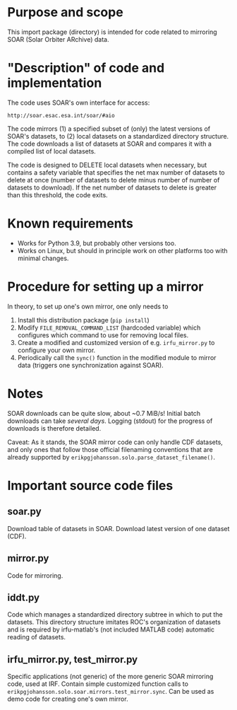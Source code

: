 # Purpose and scope

This import package (directory) is intended for code related to mirroring SOAR
(Solar Orbiter ARchive) data.

# "Description" of code and implementation

The code uses SOAR's own interface for access:

`http://soar.esac.esa.int/soar/#aio`

The code mirrors (1) a specified subset of (only) the latest versions of SOAR's
datasets, to (2) local datasets on a standardized directory structure. The code
downloads a list of datasets at SOAR and compares it with a compiled list of
local datasets.

The code is designed to DELETE local datasets when necessary, but contains a
safety variable that specifies the net max number of datasets to delete at
once (number of datasets to delete minus number of number of datasets to
download). If the net number of datasets to delete is greater than this
threshold, the code exits.

# Known requirements

- Works for Python 3.9, but probably other versions too.
- Works on Linux, but should in principle work on other platforms too with
  minimal changes.

# Procedure for setting up a mirror

In theory, to set up one's own mirror, one only needs to

1. Install this distribution package (`pip install`)
2. Modify `FILE_REMOVAL_COMMAND_LIST` (hardcoded variable) which configures
   which command to use for removing local files.
3. Create a modified and customized version of e.g. `irfu_mirror.py` to
   configure your own mirror.
4. Periodically call the `sync()` function in the modified module to mirror
   data (triggers one synchronization against SOAR).

# Notes

SOAR downloads can be quite slow, about ~0.7 MiB/s! Initial batch downloads can
take _several days_. Logging (stdout) for the progress of downloads is
therefore detailed.

Caveat: As it stands, the SOAR mirror code can only handle CDF datasets, and
only ones that follow those official filenaming conventions that are already
supported by `erikpgjohansson.solo.parse_dataset_filename()`.

# Important source code files

## soar.py

Download table of datasets in SOAR. Download latest version of one dataset
(CDF).

## mirror.py

Code for mirroring.

## iddt.py

Code which manages a standardized directory subtree in which to put the
datasets. This directory structure imitates ROC's organization of datasets
and is required by irfu-matlab's (not included MATLAB code) automatic reading
of datasets.

## irfu_mirror.py, test_mirror.py

Specific applications (not generic) of the more generic SOAR mirroring code,
used at IRF. Contain simple customized function calls to
`erikpgjohansson.solo.soar.mirrors.test_mirror.sync`. Can be used as demo
code for creating one's own mirror.
